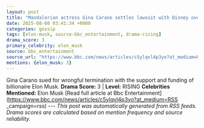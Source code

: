 ```yaml
---
layout: post
title: "Mandalorian actress Gina Carano settles lawsuit with Disney over firing"
date: 2025-08-08 03:41:34 +0000
categories: gossip
tags: [elon-musk, source-bbc_entertainment, drama-rising]
drama_score: 3
primary_celebrity: elon_musk
source: bbc_entertainment
source_url: "https://www.bbc.com/news/articles/c5ylqvl4p3yo?at_medium=RSS&campaign=rss"
mentions: {elon_musk: 3}
---
```


Gina Carano sued for wrongful termination with the support and funding of billionaire Elon Musk. **Drama Score:** 3 | **Level:** RISING **Celebrities Mentioned:** Elon Musk [Read full article at Bbc Entertainment](https://www.bbc.com/news/articles/c5ylqvl4p3yo?at_medium=RSS _campaign=rss) --- *This post was automatically generated from RSS feeds. Drama scores are calculated based on mention frequency and source reliability.*